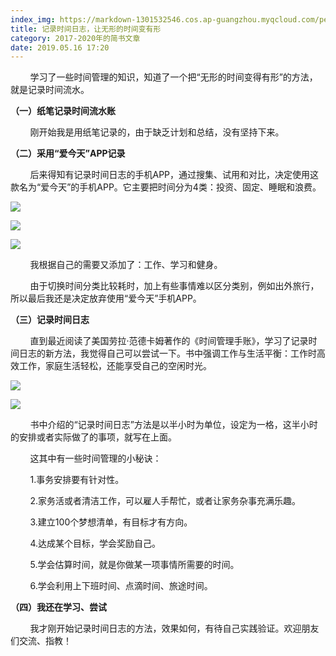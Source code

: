 ```yaml
---
index_img: https://markdown-1301532546.cos.ap-guangzhou.myqcloud.com/peipei_blog/20210921145720.jpeg
title: 记录时间日志，让无形的时间变有形
category: 2017-2020年的简书文章
date: 2019.05.16 17:20
---
```


        学习了一些时间管理的知识，知道了一个把“无形的时间变得有形”的方法，就是记录时间流水。



**（一）纸笔记录时间流水账**

        刚开始我是用纸笔记录的，由于缺乏计划和总结，没有坚持下来。



**（二）采用“爱今天”APP记录**

        后来得知有记录时间日志的手机APP，通过搜集、试用和对比，决定使用这款名为“爱今天”的手机APP。它主要把时间分为4类：投资、固定、睡眠和浪费。

![](https://markdown-1301532546.cos.ap-guangzhou.myqcloud.com/peipei_blog/20210921145720.jpeg)  



![](https://markdown-1301532546.cos.ap-guangzhou.myqcloud.com/peipei_blog/20210921145722.jpeg)  



![](https://markdown-1301532546.cos.ap-guangzhou.myqcloud.com/peipei_blog/20210921145726.jpeg)  



        我根据自己的需要又添加了：工作、学习和健身。

        由于切换时间分类比较耗时，加上有些事情难以区分类别，例如出外旅行，所以最后我还是决定放弃使用“爱今天”手机APP。



**（三）记录时间日志**

        直到最近阅读了美国劳拉·范德卡姆著作的《时间管理手账》，学习了记录时间日志的新方法，我觉得自己可以尝试一下。书中强调工作与生活平衡：工作时高效工作，家庭生活轻松，还能享受自己的空闲时光。

![](https://markdown-1301532546.cos.ap-guangzhou.myqcloud.com/peipei_blog/20210921145729.jpeg)  



![](https://markdown-1301532546.cos.ap-guangzhou.myqcloud.com/peipei_blog/20210921150703.jpeg)  



        书中介绍的“记录时间日志”方法是以半小时为单位，设定为一格，这半小时的安排或者实际做了的事项，就写在上面。

        这其中有一些时间管理的小秘诀：

        1.事务安排要有针对性。

        2.家务活或者清洁工作，可以雇人手帮忙，或者让家务杂事充满乐趣。

        3.建立100个梦想清单，有目标才有方向。

        4.达成某个目标，学会奖励自己。

        5.学会估算时间，就是你做某一项事情所需要的时间。

        6.学会利用上下班时间、点滴时间、旅途时间。



**（四）我还在学习、尝试**

        我才刚开始记录时间日志的方法，效果如何，有待自己实践验证。欢迎朋友们交流、指教！